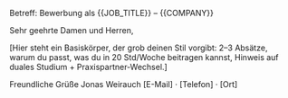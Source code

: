 Betreff: Bewerbung als {{JOB_TITLE}} – {{COMPANY}}

Sehr geehrte Damen und Herren,

[Hier steht ein Basiskörper, der grob deinen Stil vorgibt: 2–3 Absätze, warum du passt,
was du in 20 Std/Woche beitragen kannst, Hinweis auf duales Studium + Praxispartner-Wechsel.]

Freundliche Grüße
Jonas Weirauch
[E-Mail] · [Telefon] · [Ort]
